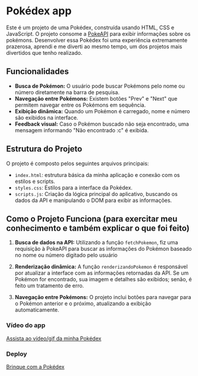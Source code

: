 # Pokédex app

Este é um projeto de uma Pokédex, construída usando HTML, CSS e JavaScript. O projeto consome a [PokeAPI](https://pokeapi.co/) para exibir informações sobre os pokémons. Desenvolver essa Pokédex foi uma experiência extremamente prazerosa, aprendi e me diverti ao mesmo tempo, um dos projetos mais divertidos que tenho realizado.

## Funcionalidades

- **Busca de Pokémon:** O usuário pode buscar Pokémons pelo nome ou número diretamente na barra de pesquisa.
- **Navegação entre Pokémons:** Existem botões "Prev" e "Next" que permitem navegar entre os Pokémons em sequência.
- **Exibição dinâmica:** Quando um Pokémon é carregado, nome e número são exibidos na interface.
- **Feedback visual:** Caso o Pokémon buscado não seja encontrado, uma mensagem informando "Não encontrado :c" é exibida.

## Estrutura do Projeto

O projeto é composto pelos seguintes arquivos principais:

- `index.html`: estrutura básica da minha aplicação e conexão com os estilos e scripts.
- `styles.css`: Estilos para a interface da Pokédex.
- `scripts.js`: Criação da lógica principal do aplicativo, buscando os dados da API e manipulando o DOM para exibir as informações.

## Como o Projeto Funciona (para exercitar meu conhecimento e também explicar o que foi feito)

1. **Busca de dados na API:** Utilizando a função `fetchPokemon`, fiz uma requisição à PokeAPI para buscar as informações do Pokémon baseado no nome ou número digitado pelo usuário

2. **Renderização dinâmica:** A função `renderizandoPokemon` é responsável por atualizar a interface com as informações retornadas da API. Se um Pokémon for encontrado, sua imagem e detalhes são exibidos; senão, é feito um tratamento de erro.


3. **Navegação entre Pokémons:** O projeto inclui botões para navegar para o Pokémon anterior e o próximo, atualizando a exibição automaticamente.

### Vídeo do app
[Assista ao vídeo/gif da minha Pokédex](https://www.veed.io/view/3b139c54-2bbf-46bb-a5ef-1c832fe6005f)


### Deploy
[Brinque com a Pokédex](https://real-pokedex-fun.vercel.app/)
